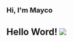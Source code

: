 ### Hi, I'm Mayco

## Hello Word! ![](file:///home/max/Downloads/aa728fa367842e992e709a6a90717aab.gif)

